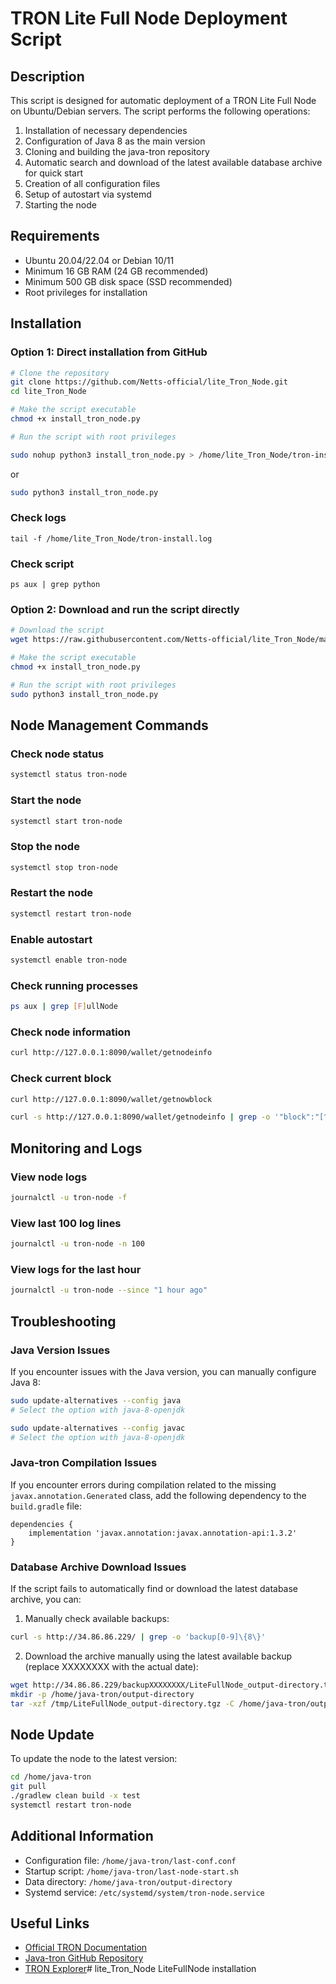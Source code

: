 # TRON Lite Full Node Deployment Script

## Description

This script is designed for automatic deployment of a TRON Lite Full Node on Ubuntu/Debian servers. The script performs the following operations:

1. Installation of necessary dependencies
2. Configuration of Java 8 as the main version
3. Cloning and building the java-tron repository
4. Automatic search and download of the latest available database archive for quick start
5. Creation of all configuration files
6. Setup of autostart via systemd
7. Starting the node

## Requirements

- Ubuntu 20.04/22.04 or Debian 10/11
- Minimum 16 GB RAM (24 GB recommended)
- Minimum 500 GB disk space (SSD recommended)
- Root privileges for installation

## Installation

### Option 1: Direct installation from GitHub

```bash
# Clone the repository
git clone https://github.com/Netts-official/lite_Tron_Node.git
cd lite_Tron_Node

# Make the script executable
chmod +x install_tron_node.py

# Run the script with root privileges

sudo nohup python3 install_tron_node.py > /home/lite_Tron_Node/tron-install.log 2>&1 &
```
or
```bash
sudo python3 install_tron_node.py
```

### Check logs
```
tail -f /home/lite_Tron_Node/tron-install.log
```
### Check script
```
ps aux | grep python
```

### Option 2: Download and run the script directly

```bash
# Download the script
wget https://raw.githubusercontent.com/Netts-official/lite_Tron_Node/main/install_tron_node.py

# Make the script executable
chmod +x install_tron_node.py

# Run the script with root privileges
sudo python3 install_tron_node.py
```

## Node Management Commands

### Check node status
```bash
systemctl status tron-node
```

### Start the node
```bash
systemctl start tron-node
```

### Stop the node
```bash
systemctl stop tron-node
```

### Restart the node
```bash
systemctl restart tron-node
```

### Enable autostart
```bash
systemctl enable tron-node
```

### Check running processes
```bash
ps aux | grep [F]ullNode
```

### Check node information
```bash
curl http://127.0.0.1:8090/wallet/getnodeinfo
```

### Check current block
```bash
curl http://127.0.0.1:8090/wallet/getnowblock

curl -s http://127.0.0.1:8090/wallet/getnodeinfo | grep -o '"block":"[^"]*"' | grep -o 'Num:[0-9]*'
```

## Monitoring and Logs

### View node logs
```bash
journalctl -u tron-node -f
```

### View last 100 log lines
```bash
journalctl -u tron-node -n 100
```

### View logs for the last hour
```bash
journalctl -u tron-node --since "1 hour ago"
```

## Troubleshooting

### Java Version Issues

If you encounter issues with the Java version, you can manually configure Java 8:

```bash
sudo update-alternatives --config java
# Select the option with java-8-openjdk

sudo update-alternatives --config javac
# Select the option with java-8-openjdk
```

### Java-tron Compilation Issues

If you encounter errors during compilation related to the missing `javax.annotation.Generated` class, add the following dependency to the `build.gradle` file:

```
dependencies {
    implementation 'javax.annotation:javax.annotation-api:1.3.2'
}
```

### Database Archive Download Issues

If the script fails to automatically find or download the latest database archive, you can:

1. Manually check available backups:
```bash
curl -s http://34.86.86.229/ | grep -o 'backup[0-9]\{8\}'
```

2. Download the archive manually using the latest available backup (replace XXXXXXXX with the actual date):
```bash
wget http://34.86.86.229/backupXXXXXXXX/LiteFullNode_output-directory.tgz -O /tmp/LiteFullNode_output-directory.tgz
mkdir -p /home/java-tron/output-directory
tar -xzf /tmp/LiteFullNode_output-directory.tgz -C /home/java-tron/output-directory
```

## Node Update

To update the node to the latest version:

```bash
cd /home/java-tron
git pull
./gradlew clean build -x test
systemctl restart tron-node
```

## Additional Information

- Configuration file: `/home/java-tron/last-conf.conf`
- Startup script: `/home/java-tron/last-node-start.sh`
- Data directory: `/home/java-tron/output-directory`
- Systemd service: `/etc/systemd/system/tron-node.service`

## Useful Links

- [Official TRON Documentation](https://developers.tron.network/)
- [Java-tron GitHub Repository](https://github.com/tronprotocol/java-tron)
- [TRON Explorer](https://tronscan.org/)# lite_Tron_Node
LiteFullNode installation
